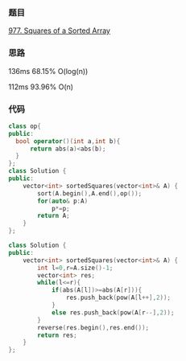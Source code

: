 ### 题目
[977. Squares of a Sorted Array](https://leetcode-cn.com/problems/squares-of-a-sorted-array/submissions/)
### 思路
136ms 68.15% O(log(n))

112ms 93.96% O(n)

### 代码
```c++
class op{
public:
  bool operator()(int a,int b){
      return abs(a)<abs(b);
  }  
};
class Solution {
public:
    vector<int> sortedSquares(vector<int>& A) {
        sort(A.begin(),A.end(),op());
        for(auto& p:A)
            p*=p;
        return A;
    }
};
```

```c++
class Solution {
public:
    vector<int> sortedSquares(vector<int>& A) {
        int l=0,r=A.size()-1;
        vector<int> res;
        while(l<=r){
            if(abs(A[l])>=abs(A[r])){
                res.push_back(pow(A[l++],2));
            }
            else res.push_back(pow(A[r--],2));
        }
        reverse(res.begin(),res.end());
        return res;
    }
};
```
